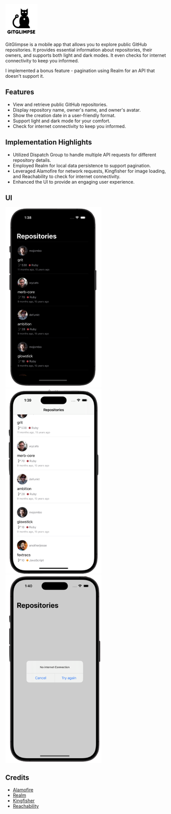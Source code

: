 <img src="logo.png" alt="GitHub Logo" width="100" />

GitGlimpse is a mobile app that allows you to explore public GitHub repositories. It provides essential information about repositories, their owners, and supports both light and dark modes. It even checks for internet connectivity to keep you informed. 

I implemented a bonus feature - pagination using Realm for an API that doesn't support it.

## Features

- View and retrieve public GitHub repositories.
- Display repository name, owner's name, and owner's avatar.
- Show the creation date in a user-friendly format.
- Support light and dark mode for your comfort.
- Check for internet connectivity to keep you informed.

## Implementation Highlights

- Utilized Dispatch Group to handle multiple API requests for different repository details.
- Employed Realm for local data persistence to support pagination.
- Leveraged Alamofire for network requests, Kingfisher for image loading, and Reachability to check for internet connectivity.
- Enhanced the UI to provide an engaging user experience.

## UI
<div style="display: inline-block;">
  <img src="darkMode.png" alt="Dark Mode" width="300" />
  <img src="lightMode.png" alt="Light Mode" width="300" />
  <img src="noInternet.png" alt="No Internet" width="300" />
</div>


## Credits

- [Alamofire](https://github.com/Alamofire/Alamofire)
- [Realm](https://realm.io/docs/swift/latest/)
- [Kingfisher](https://github.com/onevcat/Kingfisher)
- [Reachability](https://github.com/ashleymills/Reachability)

